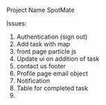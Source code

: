 Project Name SpotMate

Issues:
1. Authentication (sign out)
2. Add task with map
3. front page particle js
4. Update ui on addition of task
5. contact us footer
6. Profile page email object
7. Notification
8. Table for completed task
9. 
